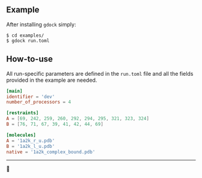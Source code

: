 ## Example

After installing `gdock` simply:

```
$ cd examples/
$ gdock run.toml
```

## How-to-use

All run-specific parameters are defined in the `run.toml` file and all the fields provided in the example are needed.

```toml
[main]
identifier = 'dev'
number_of_processors = 4

[restraints]
A = [69, 242, 259, 260, 292, 294, 295, 321, 323, 324]
B = [76, 71, 67, 39, 41, 42, 44, 69]

[molecules]
A = '1a2k_r_u.pdb'
B = '1a2k_l_u.pdb'
native = '1a2k_complex_bound.pdb'
```

* * *

:octopus: